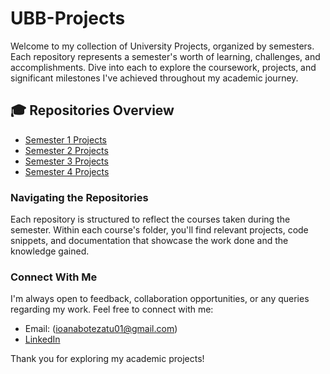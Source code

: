 # UBB-Projects

Welcome to my collection of University Projects, organized by semesters. Each repository represents a semester's worth of learning, challenges, and accomplishments. Dive into each to explore the coursework, projects, and significant milestones I've achieved throughout my academic journey.

## 🎓 Repositories Overview

- [Semester 1 Projects](https://github.com/IoanaBotezatu01/Semester-1)
- [Semester 2 Projects](https://github.com/IoanaBotezatu01/Semester-2)
- [Semester 3 Projects](https://github.com/IoanaBotezatu01/Semester-3)
- [Semester 4 Projects](https://github.com/IoanaBotezatu01/Semester-4)


### Navigating the Repositories

Each repository is structured to reflect the courses taken during the semester. Within each course's folder, you'll find relevant projects, code snippets, and documentation that showcase the work done and the knowledge gained.

### Connect With Me

I'm always open to feedback, collaboration opportunities, or any queries regarding my work. Feel free to connect with me:

- Email: (ioanabotezatu01@gmail.com)
- [LinkedIn](https://www.linkedin.com/in/ioana-botezatu-4854a42b9/)

Thank you for exploring my academic projects!
